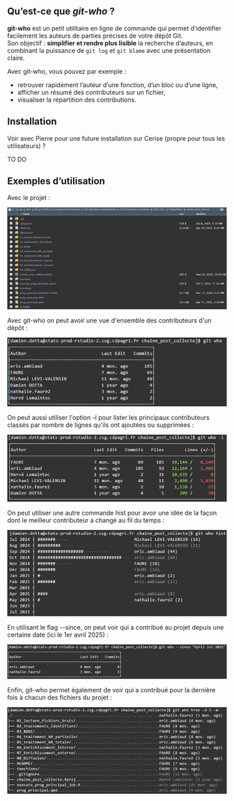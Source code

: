 
## Qu’est-ce que *git-who* ?

**git-who** est un petit utilitaire en ligne de commande qui permet d’identifier facilement les auteurs de parties précises de votre dépôt Git.  
Son objectif : **simplifier et rendre plus lisible** la recherche d’auteurs, en combinant la puissance de `git log` et `git blame` avec une présentation claire.

Avec git-who, vous pouvez par exemple :  
- retrouver rapidement l’auteur d’une fonction, d’un bloc ou d’une ligne,  
- afficher un résumé des contributeurs sur un fichier,  
- visualiser la répartition des contributions.

## Installation

Voir avec Pierre pour une future installation sur Cerise (propre pour tous les utilisateurs) ?

TO DO

## Exemples d’utilisation

Avec le projet :

![](Agiter_1/assets/projet_exemple.png)

Avec git-who on peut avoir une vue d'ensemble des contributeurs d'un dépôt :  

![](Agiter_1/assets/exemple_1.png)

On peut aussi utiliser l'option -l pour lister les principaux contributeurs classés par nombre de lignes qu'ils ont ajoutées ou supprimées :  

![](Agiter_1/assets/exemple_2.png)

On peut utiliser une autre commande hist pour avoir une idée de la façon dont le meilleur contributeur a changé au fil du temps :  

![](Agiter_1/assets/exemple_3.png)

En utilisant le flag --since, on peut voir qui a contribué au projet depuis une certaine date (ici le 1er avril 2025) :  

![](Agiter_1/assets/exemple_4.png)

Enfin, git-who permet également de voir qui a contribué pour la dernière fois à chacun des fichiers du projet :  

![](Agiter_1/assets/exemple_5.png)